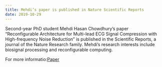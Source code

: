 ```yaml
---
title: Mehdi’s paper is published in Nature Scientific Reports
date: 2019-10-29
---
```


<!--more-->

Second-year PhD student Mehdi Hasan Chowdhury’s paper “Reconfigurable Architecture for Multi-lead ECG Signal Compression with High-frequency Noise Reduction” is published in the Scientific Reports, a journal of the Nature Research family. Mehdi’s research interests include biosignal processing and reconfigurable computing.

For more informatio:[Paper](https://www.nature.com/articles/s41598-019-53460-3)